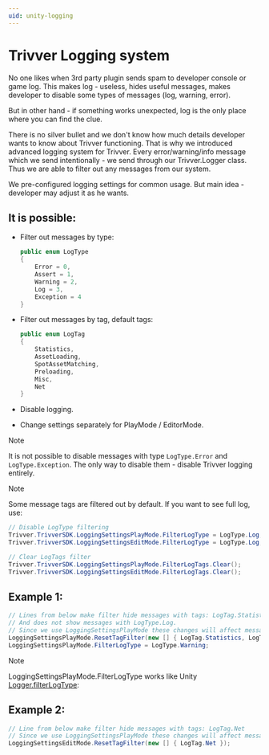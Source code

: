 ```yaml
---
uid: unity-logging
---
```


# Trivver Logging system

No one likes when 3rd party plugin sends spam to developer console or game log. This makes log - useless, hides useful messages, makes developer to disable some types of messages (log, warning, error).

But in other hand - if something works unexpected, log is the only place where you can find the clue.

There is no silver bullet and we don't know how much details developer wants to know about Trivver functioning. That is why we introduced advanced logging system for Trivver. 
Every error/warning/info message which we send intentionally - we send through our Trivver.Logger class. Thus we are able to filter out any messages from our system.

We pre-configured logging settings for common usage. But main idea - developer may adjust it as he wants.

## It is possible:

- Filter out messages by type:
    ```cs
    public enum LogType
    {
        Error = 0,
        Assert = 1,
        Warning = 2,
        Log = 3,
        Exception = 4
    }
    ```

- Filter out messages by tag, default tags:
    ```cs
    public enum LogTag
    {
        Statistics,
        AssetLoading,
        SpotAssetMatching,
        Preloading,
        Misc,
        Net
    }
    ```
- Disable logging.
- Change settings separately for PlayMode / EditorMode.

>[!NOTE]
>It is not possible to disable messages with type `LogType.Error` and `LogType.Exception`. The only way to disable them - disable Trivver logging entirely.

>[!NOTE]
>Some message tags are filtered out by default. If you want to see full log, use:
>```cs
>// Disable LogType filtering
>Trivver.TrivverSDK.LoggingSettingsPlayMode.FilterLogType = LogType.Log;
>Trivver.TrivverSDK.LoggingSettingsEditMode.FilterLogType = LogType.Log;
>
>// Clear LogTags filter
>Trivver.TrivverSDK.LoggingSettingsPlayMode.FilterLogTags.Clear();
>Trivver.TrivverSDK.LoggingSettingsEditMode.FilterLogTags.Clear();
>```


## Example 1:

```cs
// Lines from below make filter hide messages with tags: LogTag.Statistics, LogTag.SpotAssetMatching.
// And does not show messages with LogType.Log.
// Since we use LoggingSettingsPlayMode these changes will affect messages come to log when Application.isPlaying = true.
LoggingSettingsPlayMode.ResetTagFilter(new [] { LogTag.Statistics, LogTag.SpotAssetMatching });
LoggingSettingsPlayMode.FilterLogType = LogType.Warning;
```

>[!NOTE]
>LoggingSettingsPlayMode.FilterLogType works like Unity  [Logger.filterLogType](https://docs.unity3d.com/ScriptReference/Logger-filterLogType.html):


## Example 2:
```cs
// Line from below make filter hide messages with tags: LogTag.Net
// Since we use LoggingSettingsPlayMode these changes will affect messages comes to log when Application.isPlaying = false.
LoggingSettingsEditMode.ResetTagFilter(new [] { LogTag.Net });
```
